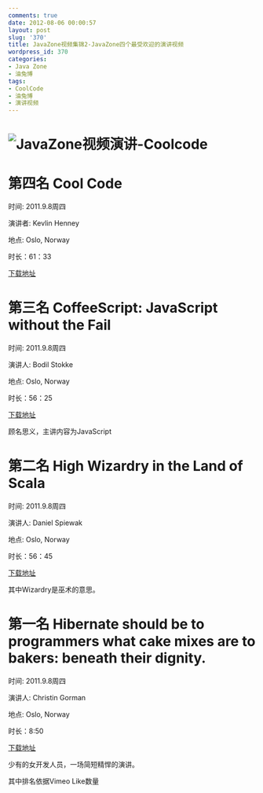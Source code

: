 ```yaml
---
comments: true
date: 2012-08-06 00:00:57
layout: post
slug: '370'
title: JavaZone视频集锦2-JavaZone四个最受欢迎的演讲视频
wordpress_id: 370
categories:
- Java Zone
- 油兔博
tags:
- CoolCode
- 油兔博
- 演讲视频
---
```


# ![JavaZone视频演讲-Coolcode](http://baham.co/wp-content/uploads/2012/08/JavaZone-coolcode-300x219.png)




# 




# 




# 




# <!-- more -->




# 第四名 Cool Code



时间: 2011.9.8周四

演讲者: Kevlin Henney

地点: Oslo, Norway

时长：61：33<!-- more -->

[下载地址](http://vimeo.com/28772428/download?t=1344181972&v=64503253&s=a9ea13f168350043bc31460753a189f5)


# 第三名 CoffeeScript: JavaScript without the Fail



时间: 2011.9.8周四

演讲人: Bodil Stokke

地点: Oslo, Norway

时长：56：25

[下载地址](http://vimeo.com/28772382/download?t=1344182175&v=64501495&s=79c1e76f291d90a551aab9f3e730fb3d)

顾名思义，主讲内容为JavaScript


# 第二名 High Wizardry in the Land of Scala



时间: 2011.9.8周四

演讲人: Daniel Spiewak

地点: Oslo, Norway

时长：56：45

[下载地址](http://vimeo.com/28793245/download?t=1344181348&v=64555757&s=2d975fc2bc45867043fdca4d5c52d1f4)

其中Wizardry是巫术的意思。


# 第一名 Hibernate should be to programmers what cake mixes are to bakers: beneath their dignity.



时间: 2011.9.8周四

演讲人: Christin Gorman

地点: Oslo, Norway

时长：8:50

[下载地址](http://vimeo.com/28885655/download?t=1344181056&v=64787460&s=0e023ee400d6352dc5617b15df6d4a82)

少有的女开发人员，一场简短精悍的演讲。

其中排名依据Vimeo Like数量
